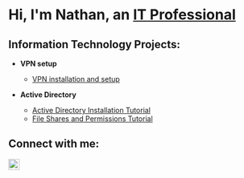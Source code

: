 <h1>Hi, I'm Nathan, an <a href="https://https://www.linkedin.com/in/nathan-thomson-4802b1261/">IT Professional</a></h1>

<h2> Information Technology Projects:</h2>

- <b>VPN setup</b>
  - [VPN installation and setup](https://github.com/NathanThomson1492/nathanthomsonvpn)
  
- <b>Active Directory</b>
    - [Active Directory Installation Tutorial](https://github.com/NathanThomson1492/Active-Directory-Installation-and-Setup)
    - [File Shares and Permissions Tutorial](https://github.com/NathanThomson1492/File-Shares-and-Permissions) 
  

  

<h2>Connect with me:</h2>


[<img align="left" alt="Josh | LinkedIn" width="22px" src="https://cdn.jsdelivr.net/npm/simple-icons@v3/icons/linkedin.svg" />][linkedin]




[linkedin]: https://linkedin.com/in/nathan-thomson-4802b1261/
